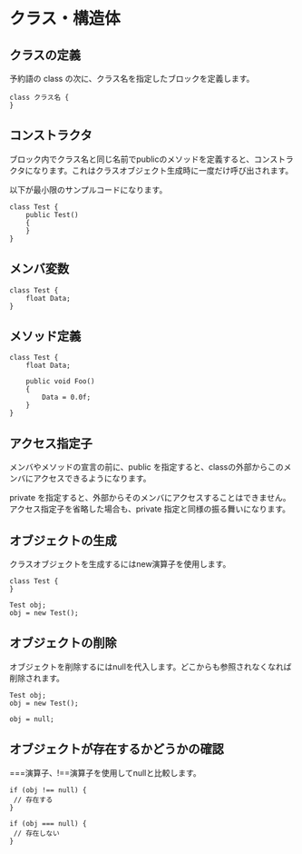 # クラス・構造体

## クラスの定義

予約語の class の次に、クラス名を指定したブロックを定義します。

```
class クラス名 {
}
```

## コンストラクタ

ブロック内でクラス名と同じ名前でpublicのメソッドを定義すると、コンストラクタになります。これはクラスオブジェクト生成時に一度だけ呼び出されます。

以下が最小限のサンプルコードになります。

```
class Test {
    public Test()
    {
    }
}
```

## メンバ変数

```
class Test {
    float Data;
}
```

## メソッド定義

```
class Test {
    float Data;

    public void Foo()
    {
        Data = 0.0f;
    }
}
```

## アクセス指定子

メンバやメソッドの宣言の前に、public を指定すると、classの外部からこのメンバにアクセスできるようになります。

private を指定すると、外部からそのメンバにアクセスすることはできません。アクセス指定子を省略した場合も、private 指定と同様の振る舞いになります。

## オブジェクトの生成

クラスオブジェクトを生成するにはnew演算子を使用します。

```
class Test {
}

Test obj;
obj = new Test();
```

## オブジェクトの削除

オブジェクトを削除するにはnullを代入します。どこからも参照されなくなれば削除されます。

```
Test obj;
obj = new Test();

obj = null;
```

## オブジェクトが存在するかどうかの確認

===演算子、!==演算子を使用してnullと比較します。

```
if (obj !== null) {
 // 存在する
}

if (obj === null) {
 // 存在しない
}
```
